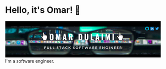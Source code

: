 # Hello, it's Omar! 👋

<img src="https://raw.githubusercontent.com/omar-dulaimi/omar-dulaimi/master/assets/header.png" alt="Header image showing my full name and saying full stack software engineer">
I'm a software engineer.
